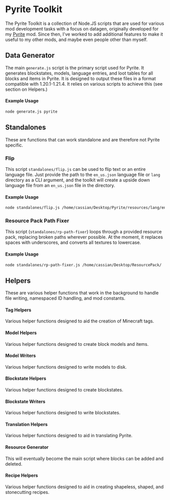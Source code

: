 # Pyrite Toolkit
The Pyrite Toolkit is a collection of Node.JS scripts that are used for various mod development tasks with a focus on datagen, originally developed for my [Pyrite](https://modrinth.com/mod/pyrite) mod. Since then, I've worked to add additional features to make it useful to my other mods, and maybe even people other than myself.

## Data Generator
The main `generate.js` script is the primary script used for Pyrite. It generates blockstates, models, language entries, and loot tables for all blocks and items in Pyrite. It is designed to output these files in a format compatible with 1.20.1-1.21.4. It relies on various scripts to achieve this (see section on Helpers.)

#### Example Usage
```bash
node generate.js pyrite
```

## Standalones

These are functions that can work standalone and are therefore not Pyrite specific.

### Flip

This script `standalones/flip.js` can be used to flip text or an entire language file. Just provide the path to the `en_us.json` language file or `lang` directory as a CLI argument, and the toolkit will create a upside down language file from an `en_us.json` file in the directory.

#### Example Usage
```bash
node standalones/flip.js /home/cassian/Desktop/Pyrite/resources/lang/en_us.json
```

### Resource Pack Path Fixer
This script (`standalones/rp-path-fixer`) loops through a provided resource pack, replacing broken paths wherever possible. At the moment, it replaces spaces with underscores, and converts all textures to lowercase.

#### Example Usage
```bash
node standalones/rp-path-fixer.js /home/cassian/Desktop/ResourcePack/
```

## Helpers

These are various helper functions that work in the background to handle file writing, namespaced ID handling, and mod constants.

#### Tag Helpers

Various helper functions designed to aid the creation of Minecraft tags.

#### Model Helpers

Various helper functions designed to create block models and items.

#### Model Writers

Various helper functions designed to write models to disk.

#### Blockstate Helpers

Various helper functions designed to create blockstates.

#### Blockstate Writers

Various helper functions designed to write blockstates.

#### Translation Helpers

Various helper functions designed to aid in translating Pyrite.

#### Resource Generator

This will eventually become the main script where blocks can be added and deleted.

#### Recipe Helpers

Various helper functions designed to aid in creating shapeless, shaped, and stonecutting recipes.
